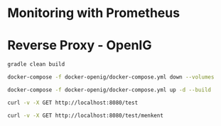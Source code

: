 # Monitoring with Prometheus


# Reverse Proxy - OpenIG

```bash
gradle clean build

docker-compose -f docker-openig/docker-compose.yml down --volumes

docker-compose -f docker-openig/docker-compose.yml up -d --build

curl -v -X GET http://localhost:8080/test

curl -v -X GET http://localhost:8080/test/menkent
```
